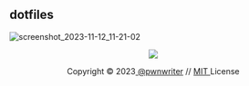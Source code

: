 ## dotfiles

![screenshot_2023-11-12_11-21-02](https://github.com/pwnwriter/chadrice/assets/90331517/9ab55122-381d-4815-be32-d24af7eb45d7)


<p align="center"><img src="https://raw.githubusercontent.com/catppuccin/catppuccin/main/assets/footers/gray0_ctp_on_line.svg?sanitize=true" /></p>
<p align="center">Copyright &copy; 2023<a href="https://pwnwriter.xyz" target="_blank"> @pwnwriter</a> // <a href="https://opensource.org/licenses/MIT">MIT </a> License
